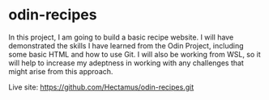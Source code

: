 # odin-recipes
In this project, I am going to build a basic recipe website. I will have demonstrated the skills I have learned from the Odin Project, including some basic HTML and how to use Git. I will also be working from WSL, so it will help to increase my adeptness in working with any challenges that might arise from this approach.

Live site: https://github.com/Hectamus/odin-recipes.git
